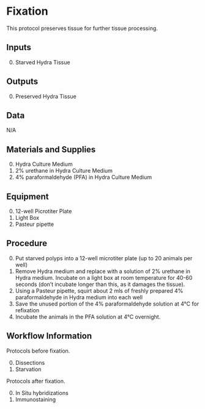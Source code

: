 Fixation
===

This protocol preserves tissue for further tissue processing.

Inputs
---

0. Starved Hydra Tissue

Outputs
---
0. Preserved Hydra Tissue

Data
---
N/A

Materials and Supplies
---

0. Hydra Culture Medium
0. 2% urethane in Hydra Culture Medium
0. 4% paraformaldehyde (PFA) in Hydra Culture Medium

Equipment
---

0. 12-well Picrotiter Plate
0. Light Box
0. Pasteur pipette

Procedure
---

0. Put starved polyps into a 12-well microtiter plate (up to 20 animals per well)
0. Remove Hydra medium and replace with a solution of 2% urethane in Hydra medium. Incubate on a light box at room temperature for 40-60 seconds (don’t incubate longer than this, as it damages the tissue).
0. Using a Pasteur pipette, squirt about 2 mls of freshly prepared 4% paraformaldehyde in Hydra medium into each well
0. Save the unused portion of the 4% paraformaldehyde solution at 4°C for refixation
0. Incubate the animals in the PFA solution at 4°C overnight.

Workflow Information
---
Protocols before fixation.

0. Dissections
0. Starvation

Protocols after fixation.

0. In Situ hybridizations
0. Immunostaining
